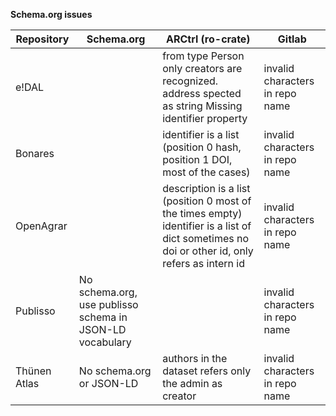 **Schema.org issues**


| Repository | Schema.org | ARCtrl (ro-crate) | Gitlab |
| ----- | ----- | ----- | ----- |
| e\!DAL |  | from type Person only creators are recognized.  address spected as string Missing identifier property | invalid characters in repo name |
| Bonares |  | identifier is a list (position 0 hash, position 1 DOI, most of the cases)  | invalid characters in repo name |
| OpenAgrar |  | description is a list (position 0 most of the times empty) identifier is a list of dict sometimes no doi or other id, only refers as intern id | invalid characters in repo name |
| Publisso | No schema.org, use publisso schema in JSON-LD vocabulary |  | invalid characters in repo name |
| Thünen Atlas | No schema.org or JSON-LD | authors in the dataset refers only the admin as creator | invalid characters in repo name |